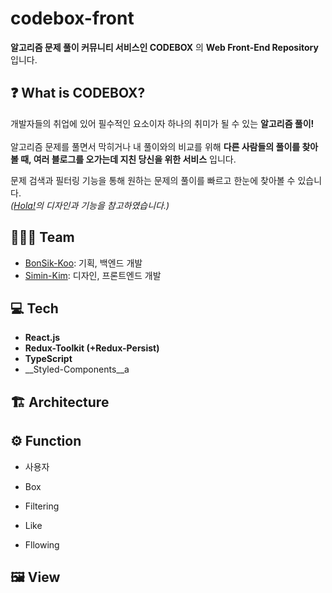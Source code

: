 # codebox-front
__알고리즘 문제 풀이 커뮤니티 서비스인 CODEBOX__ 의 __Web Front-End Repository__ 입니다.


## ❓ What is CODEBOX?
개발자들의 취업에 있어 필수적인 요소이자 하나의 취미가 될 수 있는 __알고리즘 풀이!__ <br><br>
알고리즘 문제를 풀면서 막히거나 내 풀이와의 비교를 위해 __다른 사람들의 풀이를 찾아볼 때, 여러 블로그를 오가는데 지친 당신을 위한 서비스__ 입니다.

문제 검색과 필터링 기능을 통해 원하는 문제의 풀이를 빠르고 한눈에 찾아볼 수 있습니다. <br>
_([Hola!](https://holaworld.io/)의 디자인과 기능을 참고하였습니다.)_

## 👨‍👦‍👦 Team
- [BonSik-Koo](https://github.com/BonSik-Koo): 기획, 백엔드 개발
- [Simin-Kim](https://github.com/Simin-Kim): 디자인, 프론트엔드 개발

## 💻 Tech
- __React.js__
- __Redux-Toolkit (+Redux-Persist)__
- __TypeScript__
- __Styled-Components__a

## 🏗 Architecture


## ⚙ Function
- 사용자

- Box

- Filtering

- Like

- Fllowing

## 🖼 View



